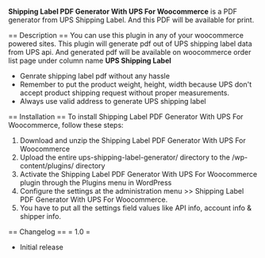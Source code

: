 **Shipping Label PDF Generator With UPS For Woocommerce** is a PDF generator from UPS Shipping Label. And this PDF will be available for print.

== Description ==
You can use this plugin in any of your woocommerce powered sites. This plugin will generate pdf out of UPS shipping label data from UPS api. And generated pdf will be available on woocommerce order list page under column name **UPS Shipping Label**
*   Genrate shipping label pdf without any hassle
*   Remember to put the product weight, height, width because UPS don\'t accept product shipping request without proper measurements.
*  Always use valid address to generate UPS shipping label

== Installation ==
To install Shipping Label PDF Generator With UPS For Woocommerce, follow these steps:
1. Download and unzip the Shipping Label PDF Generator With UPS For Woocommerce
2. Upload the entire ups-shipping-label-generator/ directory to the /wp-content/plugins/ directory
3. Activate the Shipping Label PDF Generator With UPS For Woocommerce plugin through the Plugins menu in WordPress
4. Configure the settings at the administration menu >> Shipping Label PDF Generator With UPS For Woocommerce.
5. You have to put all the settings field values like API info, account info & shipper info.

== Changelog ==
= 1.0 =
* Initial release